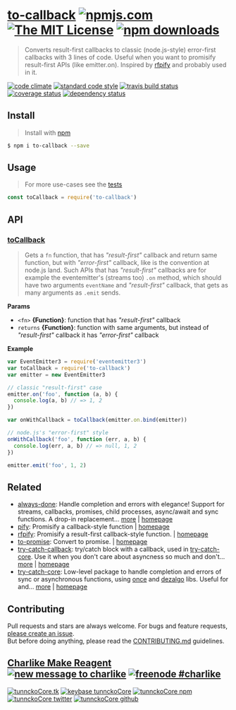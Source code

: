 # [to-callback][author-www-url] [![npmjs.com][npmjs-img]][npmjs-url] [![The MIT License][license-img]][license-url] [![npm downloads][downloads-img]][downloads-url] 

> Converts result-first callbacks to classic (node.js-style) error-first callbacks with 3 lines of code. Useful when you want to promisify result-first APIs (like emitter.on). Inspired by [rfpify][] and probably used in it.

[![code climate][codeclimate-img]][codeclimate-url] [![standard code style][standard-img]][standard-url] [![travis build status][travis-img]][travis-url] [![coverage status][coveralls-img]][coveralls-url] [![dependency status][david-img]][david-url]

## Install
> Install with [npm](https://www.npmjs.com/)

```sh
$ npm i to-callback --save
```

## Usage
> For more use-cases see the [tests](./test.js)

```js
const toCallback = require('to-callback')
```

## API

### [toCallback](index.js#L50)
> Gets a `fn` function, that has _"result-first"_ callback and return same function, but with _"error-first"_ callback, like is the convention at node.js land. Such APIs that has _"result-first"_ callbacks are for example the eventemitter's (streams too) `.on` method, which should have two arguments `eventName` and _"result-first"_ callback, that gets as many arguments as `.emit` sends.

**Params**

* `<fn>` **{Function}**: function that has _"result-first"_ callback    
* `returns` **{Function}**: function with same arguments, but instead of _"result-first"_ callback it has _"error-first"_ callback  

**Example**

```js
var EventEmitter3 = require('eventemitter3')
var toCallback = require('to-callback')
var emitter = new EventEmitter3

// classic "result-first" case
emitter.on('foo', function (a, b) {
  console.log(a, b) // => 1, 2
})

var onWithCallback = toCallback(emitter.on.bind(emitter))

// node.js's "error-first" style
onWithCallback('foo', function (err, a, b) {
  console.log(err, a, b) // => null, 1, 2
})

emitter.emit('foo', 1, 2)
```

## Related
- [always-done](https://www.npmjs.com/package/always-done): Handle completion and errors with elegance! Support for streams, callbacks, promises, child processes, async/await and sync functions. A drop-in replacement… [more](https://github.com/hybridables/always-done#readme) | [homepage](https://github.com/hybridables/always-done#readme "Handle completion and errors with elegance! Support for streams, callbacks, promises, child processes, async/await and sync functions. A drop-in replacement for [async-done][] - pass 100% of its tests plus more")
- [pify](https://www.npmjs.com/package/pify): Promisify a callback-style function | [homepage](https://github.com/sindresorhus/pify "Promisify a callback-style function")
- [rfpify](https://www.npmjs.com/package/rfpify): Promisify a result-first callback-style function. | [homepage](https://github.com/samverschueren/rfpify#readme "Promisify a result-first callback-style function.")
- [to-promise](https://www.npmjs.com/package/to-promise): Convert to promise. | [homepage](https://github.com/joshrtay/to-promise#readme "Convert to promise.")
- [try-catch-callback](https://www.npmjs.com/package/try-catch-callback): try/catch block with a callback, used in [try-catch-core][]. Use it when you don't care about asyncness so much and don't… [more](https://github.com/hybridables/try-catch-callback#readme) | [homepage](https://github.com/hybridables/try-catch-callback#readme "try/catch block with a callback, used in [try-catch-core][]. Use it when you don't care about asyncness so much and don't want guarantees. If you care use [try-catch-core][].")
- [try-catch-core](https://www.npmjs.com/package/try-catch-core): Low-level package to handle completion and errors of sync or asynchronous functions, using [once][] and [dezalgo][] libs. Useful for and… [more](https://github.com/hybridables/try-catch-core#readme) | [homepage](https://github.com/hybridables/try-catch-core#readme "Low-level package to handle completion and errors of sync or asynchronous functions, using [once][] and [dezalgo][] libs. Useful for and used in higher-level libs such as [always-done][] to handle completion of anything.")

## Contributing
Pull requests and stars are always welcome. For bugs and feature requests, [please create an issue](https://github.com/tunnckoCore/to-callback/issues/new).  
But before doing anything, please read the [CONTRIBUTING.md](./CONTRIBUTING.md) guidelines.

## [Charlike Make Reagent](http://j.mp/1stW47C) [![new message to charlike][new-message-img]][new-message-url] [![freenode #charlike][freenode-img]][freenode-url]

[![tunnckoCore.tk][author-www-img]][author-www-url] [![keybase tunnckoCore][keybase-img]][keybase-url] [![tunnckoCore npm][author-npm-img]][author-npm-url] [![tunnckoCore twitter][author-twitter-img]][author-twitter-url] [![tunnckoCore github][author-github-img]][author-github-url]

[always-done]: https://github.com/hybridables/always-done
[async-done]: https://github.com/gulpjs/async-done
[dezalgo]: https://github.com/npm/dezalgo
[once]: https://github.com/isaacs/once
[rfpify]: https://github.com/samverschueren/rfpify
[try-catch-core]: https://github.com/hybridables/try-catch-core

[npmjs-url]: https://www.npmjs.com/package/to-callback
[npmjs-img]: https://img.shields.io/npm/v/to-callback.svg?label=to-callback

[license-url]: https://github.com/tunnckoCore/to-callback/blob/master/LICENSE
[license-img]: https://img.shields.io/npm/l/to-callback.svg

[downloads-url]: https://www.npmjs.com/package/to-callback
[downloads-img]: https://img.shields.io/npm/dm/to-callback.svg

[codeclimate-url]: https://codeclimate.com/github/tunnckoCore/to-callback
[codeclimate-img]: https://img.shields.io/codeclimate/github/tunnckoCore/to-callback.svg

[travis-url]: https://travis-ci.org/tunnckoCore/to-callback
[travis-img]: https://img.shields.io/travis/tunnckoCore/to-callback/master.svg

[coveralls-url]: https://coveralls.io/r/tunnckoCore/to-callback
[coveralls-img]: https://img.shields.io/coveralls/tunnckoCore/to-callback.svg

[david-url]: https://david-dm.org/tunnckoCore/to-callback
[david-img]: https://img.shields.io/david/tunnckoCore/to-callback.svg

[standard-url]: https://github.com/feross/standard
[standard-img]: https://img.shields.io/badge/code%20style-standard-brightgreen.svg

[author-www-url]: http://www.tunnckocore.tk
[author-www-img]: https://img.shields.io/badge/www-tunnckocore.tk-fe7d37.svg

[keybase-url]: https://keybase.io/tunnckocore
[keybase-img]: https://img.shields.io/badge/keybase-tunnckocore-8a7967.svg

[author-npm-url]: https://www.npmjs.com/~tunnckocore
[author-npm-img]: https://img.shields.io/badge/npm-~tunnckocore-cb3837.svg

[author-twitter-url]: https://twitter.com/tunnckoCore
[author-twitter-img]: https://img.shields.io/badge/twitter-@tunnckoCore-55acee.svg

[author-github-url]: https://github.com/tunnckoCore
[author-github-img]: https://img.shields.io/badge/github-@tunnckoCore-4183c4.svg

[freenode-url]: http://webchat.freenode.net/?channels=charlike
[freenode-img]: https://img.shields.io/badge/freenode-%23charlike-5654a4.svg

[new-message-url]: https://github.com/tunnckoCore/ama
[new-message-img]: https://img.shields.io/badge/ask%20me-anything-green.svg

